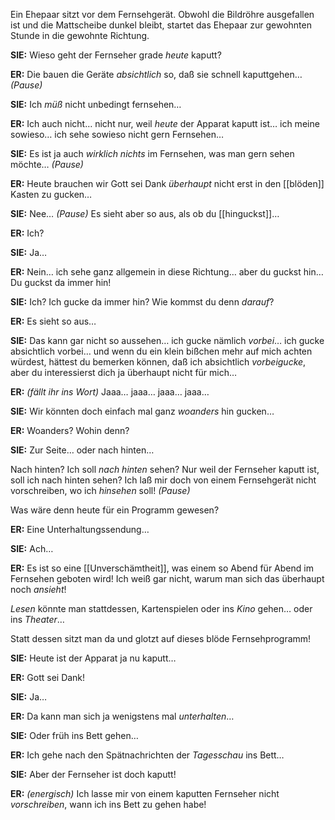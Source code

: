 
Ein Ehepaar sitzt vor dem Fernsehgerät. Obwohl die Bildröhre ausgefallen ist und die Mattscheibe dunkel bleibt, startet das Ehepaar zur gewohnten Stunde in die gewohnte Richtung.

**SIE:** Wieso geht der Fernseher grade _heute_ kaputt?

**ER:** Die bauen die Geräte _absichtlich_ so, daß sie schnell kaputtgehen… _(Pause)_

**SIE:** Ich _müß_ nicht unbedingt fernsehen…

**ER:** Ich auch nicht… nicht nur, weil _heute_ der Apparat kaputt ist… ich meine sowieso… ich sehe sowieso nicht gern Fernsehen…

**SIE:** Es ist ja auch _wirklich nichts_ im Fernsehen, was man gern sehen möchte… _(Pause)_

**ER:** Heute brauchen wir Gott sei Dank _überhaupt_ nicht erst in den [[blöden]] Kasten zu gucken…

**SIE:** Nee… _(Pause)_ Es sieht aber so aus, als ob du [[hinguckst]]…

**ER:** Ich?

**SIE:** Ja…

**ER:** Nein… ich sehe ganz allgemein in diese Richtung… aber du guckst hin… Du guckst da immer hin!

**SIE:** Ich? Ich gucke da immer hin? Wie kommst du denn _darauf_?

**ER:** Es sieht so aus…

**SIE:** Das kann gar nicht so aussehen… ich gucke nämlich _vorbei_… ich gucke absichtlich vorbei… und wenn du ein klein bißchen mehr auf mich achten würdest, hättest du bemerken können, daß ich absichtlich _vorbeigucke_, aber du interessierst dich ja überhaupt nicht für mich…

**ER:** _(fällt ihr ins Wort)_ Jaaa… jaaa… jaaa… jaaa…

**SIE:** Wir könnten doch einfach mal ganz _woanders_ hin gucken…

**ER:** Woanders? Wohin denn?

**SIE:** Zur Seite… oder nach hinten…

 Nach hinten? Ich soll _nach hinten_ sehen? Nur weil der Fernseher kaputt ist, soll ich nach hinten sehen? Ich laß mir doch von einem Fernsehgerät nicht vorschreiben, wo ich _hinsehen_ soll! _(Pause)_

 Was wäre denn heute für ein Programm gewesen?

**ER:** Eine Unterhaltungssendung…

**SIE:** Ach…

**ER:** Es ist so eine [[Unverschämtheit]], was einem so Abend für Abend im Fernsehen geboten wird! Ich weiß gar nicht, warum man sich das überhaupt noch _ansieht_!

_Lesen_ könnte man stattdessen, Kartenspielen oder ins _Kino_ gehen… oder ins _Theater_…

Statt dessen sitzt man da und glotzt auf dieses blöde Fernsehprogramm!

**SIE:** Heute ist der Apparat ja nu kaputt…

**ER:** Gott sei Dank!

**SIE:** Ja…

**ER:** Da kann man sich ja wenigstens mal _unterhalten_…

**SIE:** Oder früh ins Bett gehen…

**ER:** Ich gehe nach den Spätnachrichten der _Tagesschau_ ins Bett…

**SIE:** Aber der Fernseher ist doch kaputt!

**ER:** _(energisch)_ Ich lasse mir von einem kaputten Fernseher nicht _vorschreiben_, wann ich ins Bett zu gehen habe!

